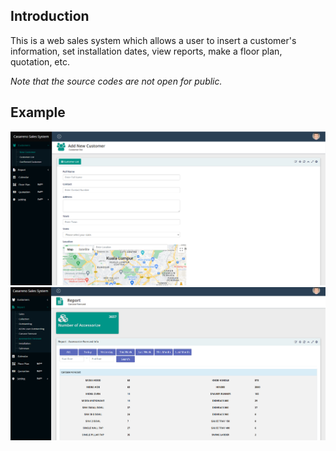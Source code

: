 ## Introduction
This is a web sales system which allows a user to insert a customer's information, set installation dates, view reports, make a floor plan, quotation, etc.

*Note that the source codes are not open for public.*

## Example
![Casareno Sales System Example 1](casareno1.png)
![Casareno Sales System Example 1](casareno2.png)
